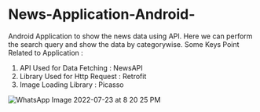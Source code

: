 # News-Application-Android-
Android Application to show the news data using API. Here we can perform the search query and show the data by categorywise.
Some Keys Point Related to Application :
1) API Used for Data Fetching : NewsAPI
2) Library Used for Http Request : Retrofit 
3) Image Loading Library : Picasso


![WhatsApp Image 2022-07-23 at 8 20 25 PM](https://user-images.githubusercontent.com/78019203/180610236-d0eee5b0-8079-4efa-a4cb-f84c7228a36a.jpeg)
